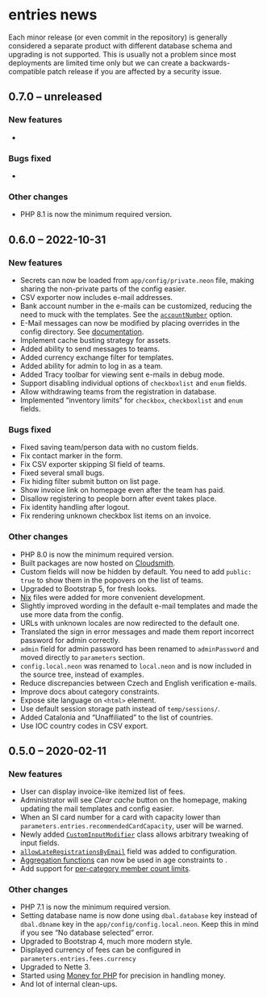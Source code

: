 # entries news

Each minor release (or even commit in the repository) is generally considered a separate product with different database schema and upgrading is not supported. This is usually not a problem since most deployments are limited time only but we can create a backwards-compatible patch release if you are affected by a security issue.

## 0.7.0 – unreleased

### New features

-

### Bugs fixed

-

### Other changes

- PHP 8.1 is now the minimum required version.

## 0.6.0 – 2022-10-31

### New features

- Secrets can now be loaded from `app/config/private.neon` file, making sharing the non-private parts of the config easier.
- CSV exporter now includes e-mail addresses.
- Bank account number in the e-mails can be customized, reducing the need to muck with the templates. See the [`accountNumber`](docs/configuration.md#accountNumber) option.
- E-Mail messages can now be modified by placing overrides in the config directory. See [documentation](docs/customizing-emails.md).
- Implement cache busting strategy for assets.
- Added ability to send messages to teams.
- Added currency exchange filter for templates.
- Added ability for admin to log in as a team.
- Added Tracy toolbar for viewing sent e-mails in debug mode.
- Support disabling individual options of `checkboxlist` and `enum` fields.
- Allow withdrawing teams from the registration in database.
- Implemented “inventory limits” for `checkbox`, `checkboxlist` and `enum` fields.

### Bugs fixed

- Fixed saving team/person data with no custom fields.
- Fix contact marker in the form.
- Fix CSV exporter skipping SI field of teams.
- Fixed several small bugs.
- Fix hiding filter submit button on list page.
- Show invoice link on homepage even after the team has paid.
- Disallow registering to people born after event takes place.
- Fix identity handling after logout.
- Fix rendering unknown checkbox list items on an invoice.

### Other changes

- PHP 8.0 is now the minimum required version.
- Built packages are now hosted on [Cloudsmith](https://cloudsmith.io/~entries-for-rogaining/repos/entries/packages/?q=version%3Alatest).
- Custom fields will now be hidden by default. You need to add `public: true` to show them in the popovers on the list of teams.
- Upgraded to Bootstrap 5, for fresh looks.
- [Nix](https://nixos.org) files were added for more convenient development.
- Slightly improved wording in the default e-mail templates and made the use more data from the config.
- URLs with unknown locales are now redirected to the default one.
- Translated the sign in error messages and made them report incorrect password for admin correctly.
- `admin` field for admin password has been renamed to `adminPassword` and moved directly to `parameters` section.
- `config.local.neon` was renamed to `local.neon` and is now included in the source tree, instead of examples.
- Reduce discrepancies between Czech and English verification e-mails.
- Improve docs about category constraints.
- Expose site language on `<html>` element.
- Use default session storage path instead of `temp/sessions/`.
- Added Catalonia and “Unaffiliated” to the list of countries.
- Use IOC country codes in CSV export.

## 0.5.0 – 2020-02-11

### New features

- User can display invoice-like itemized list of fees.
- Administrator will see _Clear cache_ button on the homepage, making updating the mail templates and config easier.
- When an SI card number for a card with capacity lower than `parameters.entries.recommendedCardCapacity`, user will be warned.
- Newly added [`CustomInputModifier`](https://github.com/jtojnar/entries/commit/77cfe2b488cf96b95954ec143d09d6cea41cf4f0) class allows arbitrary tweaking of input fields.
- [`allowLateRegistrationsByEmail`](https://github.com/jtojnar/entries/commit/6651583943ba9989e82ef7feac10033f037d4632) field was added to configuration.
- [Aggregation functions](https://github.com/jtojnar/entries/commit/263266b7b7be22bdfc3c4673402b53676c3cd24e) can now be used in age constraints to .
- Add support for [per-category member count limits](https://github.com/jtojnar/entries/commit/e9d743c727c17f2f773335efab5ba3dced468721).

### Other changes

- PHP 7.1 is now the minimum required version.
- Setting database name is now done using `dbal.database` key instead of `dbal.dbname` key in the `app/config/config.local.neon`. Keep this in mind if you see “No database selected” error.
- Upgraded to Bootstrap 4, much more modern style.
- Displayed currency of fees can be configured in `parameters.entries.fees.currency`
- Upgraded to Nette 3.
- Started using [Money for PHP](https://moneyphp.org/) for precision in handling money.
- And lot of internal clean-ups.
